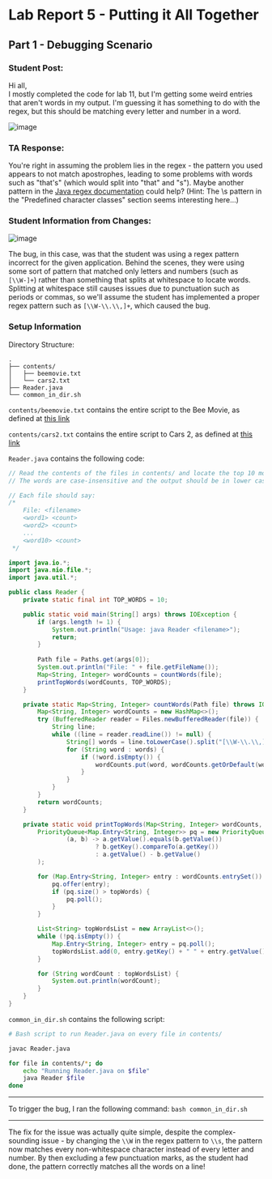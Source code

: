 # Lab Report 5 - Putting it All Together

## Part 1 - Debugging Scenario

### Student Post:
Hi all,
<br>
I mostly completed the code for lab 11, but I'm getting some weird entries that aren't words in my output. I'm guessing it has something to do with the regex, but this should be matching every letter and number in a word.

![image](https://github.com/Minater247/cse-15l-lab-reports/assets/45747191/bd9e29cf-544e-49d4-bba7-6dc53429d97e)

### TA Response:
You're right in assuming the problem lies in the regex - the pattern you used appears to not match apostrophes, leading to some problems with words such as "that's" (which would split into "that" and "s"). Maybe another pattern in the [Java regex documentation](https://docs.oracle.com/javase/7/docs/api/java/util/regex/Pattern.html) could help? (Hint: The \s pattern in the "Predefined character classes" section seems interesting here...)

### Student Information from Changes:
![image](https://github.com/Minater247/cse-15l-lab-reports/assets/45747191/86a4c37c-cf89-4dc5-bf88-14549d27fc6f)

The bug, in this case, was that the student was using a regex pattern incorrect for the given application. Behind the scenes, they were using some sort of pattern that matched only letters and numbers (such as `[\\W-]+`) rather than something that splits at whitespace to locate words. Splitting at whitespace still causes issues due to punctuation such as periods or commas, so we'll assume the student has implemented a proper regex pattern such as `[\\W-\\.\\,]+`, which caused the bug.

### Setup Information

Directory Structure:
```tree
.
├── contents/
│   ├── beemovie.txt
│   └── cars2.txt
├── Reader.java
└── common_in_dir.sh
```

`contents/beemovie.txt` contains the entire script to the Bee Movie, as defined at [this link](https://gist.githubusercontent.com/MattIPv4/045239bc27b16b2bcf7a3a9a4648c08a/raw/2411e31293a35f3e565f61e7490a806d4720ea7e/bee%2520movie%2520script)

`contents/cars2.txt` contains the entire script to Cars 2, as defined at [this link](https://s3-us-west-2.amazonaws.com/script-pdf/cars-2-script-pdf.pdf)

`Reader.java` contains the following code:
```java
// Read the contents of the files in contents/ and locate the top 10 most frequent words in the files.
// The words are case-insensitive and the output should be in lower case.

// Each file should say:
/*
    File: <filename>
    <word1> <count>
    <word2> <count>
    ...
    <word10> <count>
 */

import java.io.*;
import java.nio.file.*;
import java.util.*;

public class Reader {
    private static final int TOP_WORDS = 10;

    public static void main(String[] args) throws IOException {
        if (args.length != 1) {
            System.out.println("Usage: java Reader <filename>");
            return;
        }
    
        Path file = Paths.get(args[0]);
        System.out.println("File: " + file.getFileName());
        Map<String, Integer> wordCounts = countWords(file);
        printTopWords(wordCounts, TOP_WORDS);
    }

    private static Map<String, Integer> countWords(Path file) throws IOException {
        Map<String, Integer> wordCounts = new HashMap<>();
        try (BufferedReader reader = Files.newBufferedReader(file)) {
            String line;
            while ((line = reader.readLine()) != null) {
                String[] words = line.toLowerCase().split("[\\W-\\.\\,]+");
                for (String word : words) {
                    if (!word.isEmpty()) {
                        wordCounts.put(word, wordCounts.getOrDefault(word, 0) + 1);
                    }
                }
            }
        }
        return wordCounts;
    }

    private static void printTopWords(Map<String, Integer> wordCounts, int topWords) {
        PriorityQueue<Map.Entry<String, Integer>> pq = new PriorityQueue<>(
                (a, b) -> a.getValue().equals(b.getValue())
                        ? b.getKey().compareTo(a.getKey())
                        : a.getValue() - b.getValue()
        );

        for (Map.Entry<String, Integer> entry : wordCounts.entrySet()) {
            pq.offer(entry);
            if (pq.size() > topWords) {
                pq.poll();
            }
        }

        List<String> topWordsList = new ArrayList<>();
        while (!pq.isEmpty()) {
            Map.Entry<String, Integer> entry = pq.poll();
            topWordsList.add(0, entry.getKey() + " " + entry.getValue());
        }

        for (String wordCount : topWordsList) {
            System.out.println(wordCount);
        }
    }
}
```

`common_in_dir.sh` contains the following script:
```bash
# Bash script to run Reader.java on every file in contents/

javac Reader.java

for file in contents/*; do
    echo "Running Reader.java on $file"
    java Reader $file
done
```

<hr>

To trigger the bug, I ran the following command:
`bash common_in_dir.sh`

<hr>

The fix for the issue was actually quite simple, despite the complex-sounding issue - by changing the `\\W` in the regex pattern to `\\s`, the pattern now matches every non-whitespace character instead of every letter and number. By then excluding a few punctuation marks, as the student had done, the pattern correctly matches all the words on a line!

